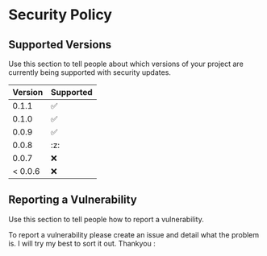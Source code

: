 # Security Policy

## Supported Versions

Use this section to tell people about which versions of your project are
currently being supported with security updates.

| Version | Supported          |
| ------- | ------------------ |
| 0.1.1   | :white_check_mark: |
| 0.1.0   | :white_check_mark: |
| 0.0.9   | :white_check_mark: |
| 0.0.8   | :z:                |
| 0.0.7   | :x:                |
| < 0.0.6   | :x:                |

## Reporting a Vulnerability

Use this section to tell people how to report a vulnerability.

To report a vulnerability please create an issue and detail what the problem is. I will try my best to sort it out. Thankyou :
